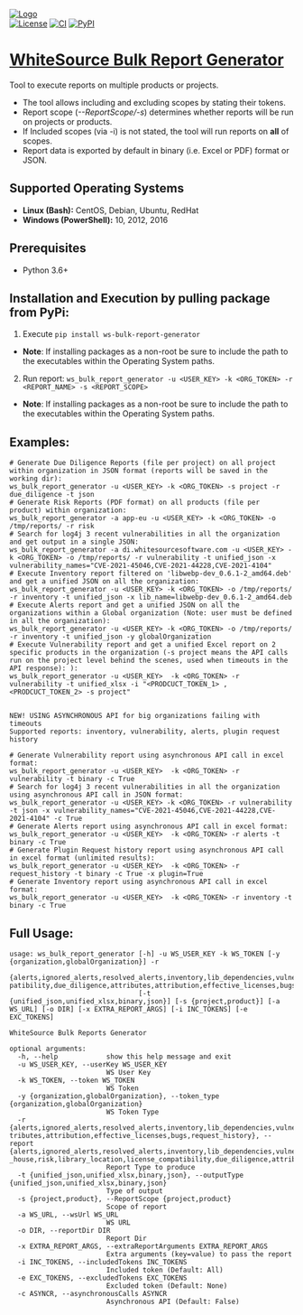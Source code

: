 [![Logo](https://whitesource-resources.s3.amazonaws.com/ws-sig-images/Whitesource_Logo_178x44.png)](https://www.whitesourcesoftware.com/)  
[![License](https://img.shields.io/badge/License-Apache%202.0-yellowgreen.svg)](https://opensource.org/licenses/Apache-2.0)
[![CI](https://github.com/whitesource-ps/ws-bulk-report-generator/actions/workflows/ci.yml/badge.svg)](https://github.com/whitesource-ps/ws-bulk-report-generator/actions/workflows/ci.yml)
[![PyPI](https://img.shields.io/pypi/v/ws-bulk-report-generator?style=plastic)](https://pypi.org/project/ws-bulk-report-generator/)
# [WhiteSource Bulk Report Generator](https://github.com/whitesource-ps/ws-bulk-report-generator)
Tool to execute reports on multiple products or projects.
* The tool allows including and excluding scopes by stating their tokens.
* Report scope (_--ReportScope/-s_) determines whether reports will be run on projects or products.
* If Included scopes (via -i) is not stated, the tool will run reports on **all** of scopes.
* Report data is exported by default in binary (i.e. Excel or PDF) format or JSON.

## Supported Operating Systems
- **Linux (Bash):**	CentOS, Debian, Ubuntu, RedHat
- **Windows (PowerShell):**	10, 2012, 2016

## Prerequisites
* Python 3.6+

## Installation and Execution by pulling package from PyPi:
1. Execute `pip install ws-bulk-report-generator`
* **Note**:  If installing packages as a non-root be sure to include the path to the executables within the Operating System paths.
2. Run report: `ws_bulk_report_generator -u <USER_KEY> -k <ORG_TOKEN> -r <REPORT_NAME> -s <REPORT_SCOPE>`
* **Note**:  If installing packages as a non-root be sure to include the path to the executables within the Operating System paths.  

## Examples:
```shell
# Generate Due Diligence Reports (file per project) on all project within organization in JSON format (reports will be saved in the working dir):
ws_bulk_report_generator -u <USER_KEY> -k <ORG_TOKEN> -s project -r due_diligence -t json 
# Generate Risk Reports (PDF format) on all products (file per product) within organization:
ws_bulk_report_generator -a app-eu -u <USER_KEY> -k <ORG_TOKEN> -o /tmp/reports/ -r risk  
# Search for log4j 3 recent vulnerabilities in all the organization and get output in a single JSON:
ws_bulk_report_generator -a di.whitesourcesoftware.com -u <USER_KEY> -k <ORG_TOKEN> -o /tmp/reports/ -r vulnerability -t unified_json -x vulnerability_names="CVE-2021-45046,CVE-2021-44228,CVE-2021-4104"
# Execute Inventory report filtered on 'libwebp-dev_0.6.1-2_amd64.deb' and get a unified JSON on all the organization: 
ws_bulk_report_generator -u <USER_KEY> -k <ORG_TOKEN> -o /tmp/reports/ -r inventory -t unified_json -x lib_name=libwebp-dev_0.6.1-2_amd64.deb
# Execute Alerts report and get a unified JSON on all the organizations within a Global organization (Note: user must be defined in all the organization): 
ws_bulk_report_generator -u <USER_KEY> -k <ORG_TOKEN> -o /tmp/reports/ -r inventory -t unified_json -y globalOrganization
# Execute Vulnerability report and get a unified Excel report on 2 specific products in the organization (-s project means the API calls run on the project level behind the scenes, used when timeouts in the API response): ): 
ws_bulk_report_generator -u <USER_KEY>  -k <ORG_TOKEN> -r vulnerability -t unified_xlsx -i "<PRODCUCT_TOKEN_1> , <PRODCUCT_TOKEN_2> -s project"


NEW! USING ASYNCHRONOUS API for big organizations failing with timeouts
Supported reports: inventory, vulnerability, alerts, plugin request history

# Generate Vulnerability report using asynchronous API call in excel format:
ws_bulk_report_generator -u <USER_KEY>  -k <ORG_TOKEN> -r vulnerability -t binary -c True
# Search for log4j 3 recent vulnerabilities in all the organization using asynchronous API call in JSON format:
ws_bulk_report_generator -u <USER_KEY> -k <ORG_TOKEN> -r vulnerability -t json -x vulnerability_names="CVE-2021-45046,CVE-2021-44228,CVE-2021-4104" -c True
# Generate Alerts report using asynchronous API call in excel format:
ws_bulk_report_generator -u <USER_KEY>  -k <ORG_TOKEN> -r alerts -t binary -c True
# Generate Plugin Request history report using asynchronous API call in excel format (unlimited results):
ws_bulk_report_generator -u <USER_KEY>  -k <ORG_TOKEN> -r request_history -t binary -c True -x plugin=True
# Generate Inventory report using asynchronous API call in excel format:
ws_bulk_report_generator -u <USER_KEY>  -k <ORG_TOKEN> -r inventory -t binary -c True
```

## Full Usage:
```shell
usage: ws_bulk_report_generator [-h] -u WS_USER_KEY -k WS_TOKEN [-y {organization,globalOrganization}] -r
                                {alerts,ignored_alerts,resolved_alerts,inventory,lib_dependencies,vulnerability,container_vulnerability,source_files,source_file_inventory,in_house_libraries,in_house,risk,library_location,license_com
patibility,due_diligence,attributes,attribution,effective_licenses,bugs,request_history}
                                [-t {unified_json,unified_xlsx,binary,json}] [-s {project,product}] [-a WS_URL] [-o DIR] [-x EXTRA_REPORT_ARGS] [-i INC_TOKENS] [-e EXC_TOKENS]

WhiteSource Bulk Reports Generator

optional arguments:
  -h, --help            show this help message and exit
  -u WS_USER_KEY, --userKey WS_USER_KEY
                        WS User Key
  -k WS_TOKEN, --token WS_TOKEN
                        WS Token
  -y {organization,globalOrganization}, --token_type {organization,globalOrganization}
                        WS Token Type
  -r {alerts,ignored_alerts,resolved_alerts,inventory,lib_dependencies,vulnerability,container_vulnerability,source_files,source_file_inventory,in_house_libraries,in_house,risk,library_location,license_compatibility,due_diligence,at
tributes,attribution,effective_licenses,bugs,request_history}, --report {alerts,ignored_alerts,resolved_alerts,inventory,lib_dependencies,vulnerability,container_vulnerability,source_files,source_file_inventory,in_house_libraries,in
_house,risk,library_location,license_compatibility,due_diligence,attributes,attribution,effective_licenses,bugs,request_history}
                        Report Type to produce
  -t {unified_json,unified_xlsx,binary,json}, --outputType {unified_json,unified_xlsx,binary,json}
                        Type of output
  -s {project,product}, --ReportScope {project,product}
                        Scope of report
  -a WS_URL, --wsUrl WS_URL
                        WS URL
  -o DIR, --reportDir DIR
                        Report Dir
  -x EXTRA_REPORT_ARGS, --extraReportArguments EXTRA_REPORT_ARGS
                        Extra arguments (key=value) to pass the report
  -i INC_TOKENS, --includedTokens INC_TOKENS
                        Included token (Default: All)
  -e EXC_TOKENS, --excludedTokens EXC_TOKENS
                        Excluded token (Default: None)
  -c ASYNCR, --asynchronousCalls ASYNCR
                        Asynchronous API (Default: False)
```

